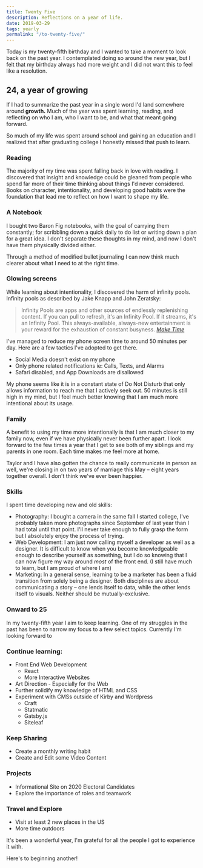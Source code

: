 ```yaml
---
title: Twenty Five
description: Reflections on a year of life.
date: 2019-03-29
tags: yearly
permalink: "/to-twenty-five/"
---
```

Today is my twenty-fifth birthday and I wanted to take a moment to look back on the past year. I contemplated doing so around the new year, but I felt that my birthday always had more weight and I did not want this to feel like a resolution.

## 24, a year of growing

If I had to summarize the past year in a single word I'd land somewhere around **growth.** Much of the year was spent learning, reading, and reflecting on who I am, who I want to be, and what that meant going forward.

So much of my life was spent around school and gaining an education and I realized that after graduating college I honestly missed that push to learn.

### Reading

The majority of my time was spent falling back in love with reading. I discovered that insight and knowledge could be gleaned from people who spend far more of their time thinking about things I'd never considered. Books on character, intentionality, and developing good habits were the foundation that lead me to reflect on how I want to shape my life.

### A Notebook

I bought two Baron Fig notebooks, with the goal of carrying them constantly; for scribbling down a quick daily to do list or writing down a plan for a great idea. I don't separate these thoughts in my mind, and now I don't have them physically divided either.

Through a method of modified bullet journaling I can now think much clearer about what I need to at the right time.

### Glowing screens

While learning about intentionality, I discovered the harm of infinity pools. Infinity pools as described by Jake Knapp and John Zeratsky:

> Infinity Pools are apps and other sources of endlessly replenishing content. If you can pull to refresh, it's an Infinity Pool. If it streams, it's an Infinity Pool. This always-available, always-new entertainment is your reward for the exhaustion of constant busyness.
> [*Make Time*](https://www.amazon.com/Make-Time-Focus-Matters-Every/dp/0525572422/ref=as_li_ss_tl?keywords=make+time&qid=1552223860&s=gateway&sr=8-1&linkCode=sl1&tag=maketimeblog-20&linkId=9239c35565c3ef2bdf0328cd048237fa&language=en_US)

I've managed to reduce my phone screen time to around 50 minutes per day. Here are a few tactics I've adopted to get there.

- Social Media doesn't exist on my phone
- Only phone related notifications ie: Calls, Texts, and Alarms
- Safari disabled, and App Downloads are disallowed

My phone seems like it is in a constant state of Do Not Disturb that only allows information to reach me that I actively seek out. 50 minutes is still high in my mind, but I feel much better knowing that I am much more intentional about its usage.

### Family

A benefit to using my time more intentionally is that I am much closer to my family now, even if we have physically never been further apart. I look forward to the few times a year that I get to see both of my siblings and my parents in one room. Each time makes me feel more at home. 

Taylor and I have also gotten the chance to really communicate in person as well, we're closing in on two years of marriage this May – eight years together overall. I don't think we've ever been happier.

### Skills

I spent time developing new and old skills:

- Photography: I bought a camera in the same fall I started college, I've probably taken more photographs since September of last year than I had total until that point. I'll never take enough to fully grasp the form but I absolutely enjoy the process of trying.
- Web Development: I am just now calling myself a developer as well as a designer. It is difficult to know when you become knowledgeable enough to describe yourself as something, but I do so knowing that I can now figure my way around *most* of the front end. (I still have much to learn, but I am proud of where I am)
- Marketing: In a general sense, learning to be a marketer has been a fluid transition from solely being a designer. Both disciplines are about communicating a story – one lends itself to data, while the other lends itself to visuals. Neither should be mutually-exclusive.

### Onward to 25

In my twenty-fifth year I aim to keep learning. One of my struggles in the past has been to narrow my focus to a few select topics. Currently I'm looking forward to

### Continue learning:

- Front End Web Development
    - React
    - More Interactive Websites
- Art Direction - Especially for the Web
- Further solidify my knowledge of HTML and CSS
- Experiment with CMSs outside of Kirby and Wordpress
    - Craft
    - Statmatic
    - Gatsby.js
    - Siteleaf

### Keep Sharing

- Create a monthly writing habit
- Create and Edit some Video Content

### Projects

- Informational Site on 2020 Electoral Candidates
- Explore the importance of roles and teamwork

### Travel and Explore

- Visit at least 2 new places in the US
- More time outdoors

It's been a wonderful year, I'm grateful for all the people I got to experience it with.

Here's to beginning another!